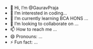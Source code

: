 - 👋 Hi, I’m @GauravPraja
- 👀 I’m interested in coding...
- 🌱 I’m currently learning BCA HONS ...
- 💞️ I’m looking to collaborate on ...
- 📫 How to reach me ...
- 😄 Pronouns: ...
- ⚡ Fun fact: ...

<!---
GauravPraja/GauravPraja is a ✨ special ✨ repository because its `README.md` (this file) appears on your GitHub profile.
You can click the Preview link to take a look at your changes.
--->
